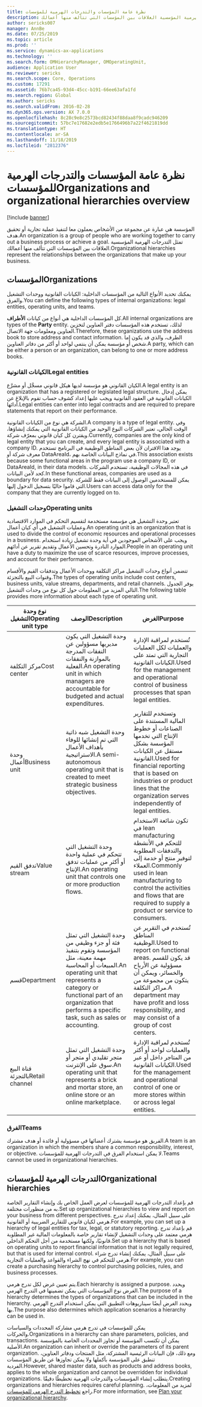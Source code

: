 ```yaml
---
title: نظرة عامة المؤسسات والتدرجات الهرمية للمؤسسات
description: المؤسسة هي عبارة عن مجموعة من الأشخاص يعملون معا لتنفيذ عملية تجارية أو تحقيق هدف. تمثل التدرجات الهرمية المؤسسية العلاقات بين المؤسسات التي تتألف منها أعمالك.
author: sericks007
manager: AnnBe
ms.date: 07/25/2019
ms.topic: article
ms.prod: ''
ms.service: dynamics-ax-applications
ms.technology: ''
ms.search.form: OMHierarchyManager, OMOperatingUnit,
audience: Application User
ms.reviewer: sericks
ms.search.scope: Core, Operations
ms.custom: 17291
ms.assetid: 76b7ca45-93d4-45cc-b191-66ee63afa1fd
ms.search.region: Global
ms.author: sericks
ms.search.validFrom: 2016-02-28
ms.dyn365.ops.version: AX 7.0.0
ms.openlocfilehash: 8c28c9e8c2573bcd82434f88daa8f9cadc946209
ms.sourcegitcommit: 57bc7e17682e2edb5e1766496b7a22f4621819dd
ms.translationtype: HT
ms.contentlocale: ar-SA
ms.lasthandoff: 11/18/2019
ms.locfileid: "2812376"
---
```

# <a name="organizations-and-organizational-hierarchies-overview"></a><span data-ttu-id="0b95e-104">نظرة عامة المؤسسات والتدرجات الهرمية للمؤسسات</span><span class="sxs-lookup"><span data-stu-id="0b95e-104">Organizations and organizational hierarchies overview</span></span>

[!include [banner](../includes/banner.md)]

<span data-ttu-id="0b95e-105">المؤسسة هي عبارة عن مجموعة من الأشخاص يعملون معا لتنفيذ عملية تجارية أو تحقيق هدف.</span><span class="sxs-lookup"><span data-stu-id="0b95e-105">An organization is a group of people who are working together to carry out a business process or achieve a goal.</span></span> <span data-ttu-id="0b95e-106">تمثل التدرجات الهرمية المؤسسية العلاقات بين المؤسسات التي تتألف منها أعمالك.</span><span class="sxs-lookup"><span data-stu-id="0b95e-106">Organizational hierarchies represent the relationships between the organizations that make up your business.</span></span>

## <a name="organizations"></a><span data-ttu-id="0b95e-107">المؤسسات</span><span class="sxs-lookup"><span data-stu-id="0b95e-107">Organizations</span></span>

<span data-ttu-id="0b95e-108">يمكنك تحديد الأنواع التالية من المؤسسات الداخلية: الكيانات القانونية ووحدات التشغيل والفرق.</span><span class="sxs-lookup"><span data-stu-id="0b95e-108">You can define the following types of internal organizations: legal entities, operating units, and teams.</span></span>

<span data-ttu-id="0b95e-109">كل المؤسسات الداخلية هي أنواع من كيانات **الأطراف**.</span><span class="sxs-lookup"><span data-stu-id="0b95e-109">All internal organizations are types of the **Party** entity.</span></span> <span data-ttu-id="0b95e-110">لذلك، تستخدم هذه المؤسسات دفتر العناوين لتخزين العناوين ومعلومات جهة الاتصال.</span><span class="sxs-lookup"><span data-stu-id="0b95e-110">Therefore, these organizations use the address book to store address and contact information.</span></span> <span data-ttu-id="0b95e-111">الطرف، والذي قد يكون إما شخص أو مؤسسة يمكن أن ينتمي لواحد أو أكثر من دفاتر العناوين.</span><span class="sxs-lookup"><span data-stu-id="0b95e-111">A party, which can be either a person or an organization, can belong to one or more address books.</span></span>

### <a name="legal-entities"></a><span data-ttu-id="0b95e-112">الكيانات القانونية</span><span class="sxs-lookup"><span data-stu-id="0b95e-112">Legal entities</span></span>

<span data-ttu-id="0b95e-113">الكيان القانوني هو مؤسسة لديها هيكل قانوني مسجَّل أو مشرَّع.</span><span class="sxs-lookup"><span data-stu-id="0b95e-113">A legal entity is an organization that has a registered or legislated legal structure.</span></span> <span data-ttu-id="0b95e-114">يمكن إدخال الكيانات القانونية في العقود القانونية ويجب عليها إعداد كشوف حساب تقوم بالإبلاغ عن أدائها.</span><span class="sxs-lookup"><span data-stu-id="0b95e-114">Legal entities can enter into legal contracts and are required to prepare statements that report on their performance.</span></span>

<span data-ttu-id="0b95e-115">الشركة هي نوع من الكيانات القانونية.</span><span class="sxs-lookup"><span data-stu-id="0b95e-115">A company is a type of legal entity.</span></span> <span data-ttu-id="0b95e-116">وفي الوقت الحالي، تعتبر الشركات النوع الوحيد من الكيانات القانونية التي يمكنك إنشاؤها، ويقترن كل كيان قانوني بمعرّف شركة.</span><span class="sxs-lookup"><span data-stu-id="0b95e-116">Currently, companies are the only kind of legal entity that you can create, and every legal entity is associated with a company ID.</span></span> <span data-ttu-id="0b95e-117">يوجد هذا الاقتران لأن بعض المناطق الوظيفية في البرنامج تستخدم معرف شركة أو DataAreaId، في نماذج البيانات الخاصة بهم.</span><span class="sxs-lookup"><span data-stu-id="0b95e-117">This association exists because some functional areas in the program use a company ID, or DataAreaId, in their data models.</span></span> <span data-ttu-id="0b95e-118">في هذه المجالات الوظيفية، تستخدم الشركات كحد لأمن البيانات.</span><span class="sxs-lookup"><span data-stu-id="0b95e-118">In these functional areas, companies are used as a boundary for data security.</span></span> <span data-ttu-id="0b95e-119">يمكن للمستخدمين الوصول إلى البيانات فقط للشركة التي قاموا حاليًا بتسجيل الدخول إليها.</span><span class="sxs-lookup"><span data-stu-id="0b95e-119">Users can access data only for the company that they are currently logged on to.</span></span>

### <a name="operating-units"></a><span data-ttu-id="0b95e-120">وحدات التشغيل</span><span class="sxs-lookup"><span data-stu-id="0b95e-120">Operating units</span></span>

<span data-ttu-id="0b95e-121">تعتبر وحدة التشغيل هي مؤسسة مستخدمة لتقسيم التحكم في الموارد الاقتصادية وعمليات التشغيل في أي كيان أعمال.</span><span class="sxs-lookup"><span data-stu-id="0b95e-121">An operating unit is an organization that is used to divide the control of economic resources and operational processes in a business.</span></span> <span data-ttu-id="0b95e-122">ويجب على الأشخاص الموجودين في أية وحدة تشغيل زيادة استخدام الموارد النادرة وتحسين الأعمال وتقديم تقرير عن أدائهم.</span><span class="sxs-lookup"><span data-stu-id="0b95e-122">People in an operating unit have a duty to maximize the use of scarce resources, improve processes, and account for their performance.</span></span>

<span data-ttu-id="0b95e-123">تتضمن أنواع وحدات التشغيل مراكز التكلفة ووحدات الأعمال وتدفقات القيم والأقسام وقنوات البيع بالتجزئة.</span><span class="sxs-lookup"><span data-stu-id="0b95e-123">The types of operating units include cost centers, business units, value streams, departments, and retail channels.</span></span> <span data-ttu-id="0b95e-124">يوفر الجدول التالي المزيد من المعلومات حول كل نوع من وحدات التشغيل.</span><span class="sxs-lookup"><span data-stu-id="0b95e-124">The following table provides more information about each type of operating unit.</span></span>

| <span data-ttu-id="0b95e-125">نوع وحدة التشغيل</span><span class="sxs-lookup"><span data-stu-id="0b95e-125">Operating unit type</span></span> | <span data-ttu-id="0b95e-126">الوصف</span><span class="sxs-lookup"><span data-stu-id="0b95e-126">Description</span></span> | <span data-ttu-id="0b95e-127">الغرض</span><span class="sxs-lookup"><span data-stu-id="0b95e-127">Purpose</span></span> |
|---------------------|-------------|---------|
| <span data-ttu-id="0b95e-128">مركز التكلفة</span><span class="sxs-lookup"><span data-stu-id="0b95e-128">Cost center</span></span>         | <span data-ttu-id="0b95e-129">وحدة التشغيل التي يكون مديريها مسؤولين عن النفقات المدرجة بالموازنة والنفقات الفعلية.</span><span class="sxs-lookup"><span data-stu-id="0b95e-129">An operating unit in which managers are accountable for budgeted and actual expenditures.</span></span> | <span data-ttu-id="0b95e-130">تُستخدم لمراقبة الإدارة والعمليات لكل العمليات التجارية التي تمتد على الكيانات القانونية.</span><span class="sxs-lookup"><span data-stu-id="0b95e-130">Used for the management and operational control of business processes that span legal entities.</span></span> |
| <span data-ttu-id="0b95e-131">وحدة أعمال</span><span class="sxs-lookup"><span data-stu-id="0b95e-131">Business unit</span></span>       | <span data-ttu-id="0b95e-132">وحدة التشغيل شبه ذاتية التي تم إنشائها للوفاء بأهداف الأعمال الاستراتيجية.</span><span class="sxs-lookup"><span data-stu-id="0b95e-132">A semi-autonomous operating unit that is created to meet strategic business objectives.</span></span> | <span data-ttu-id="0b95e-133">وتستخدم للتقارير المالية المستندة على الصناعات أو خطوط الإنتاج التي تخدمها المؤسسة بشكل مستقل عن الكيانات القانونية.</span><span class="sxs-lookup"><span data-stu-id="0b95e-133">Used for financial reporting that is based on industries or product lines that the organization serves independently of legal entities.</span></span> |
| <span data-ttu-id="0b95e-134">تدفق القيم</span><span class="sxs-lookup"><span data-stu-id="0b95e-134">Value stream</span></span>        | <span data-ttu-id="0b95e-135">وحدة التشغيل التي تتحكم في عملية واحدة أو أكثر من عمليات تدفق الإنتاج.</span><span class="sxs-lookup"><span data-stu-id="0b95e-135">An operating unit that controls one or more production flows.</span></span> | <span data-ttu-id="0b95e-136">تكون شائعة الاستخدام في lean manufacturing للتحكم في الأنشطة والتدفقات المطلوبة لتوفير منتج أو خدمة إلى العملاء.</span><span class="sxs-lookup"><span data-stu-id="0b95e-136">Commonly used in lean manufacturing to control the activities and flows that are required to supply a product or service to consumers.</span></span> |
| <span data-ttu-id="0b95e-137">قسم</span><span class="sxs-lookup"><span data-stu-id="0b95e-137">Department</span></span>          | <span data-ttu-id="0b95e-138">وحدة التشغيل التي تمثل فئة أو جزء وظيفي من المؤسسة وتقوم بتنفيذ مهمة معينة، مثل المبيعات أو المحاسبة.</span><span class="sxs-lookup"><span data-stu-id="0b95e-138">An operating unit that represents a category or functional part of an organization that performs a specific task, such as sales or accounting.</span></span> | <span data-ttu-id="0b95e-139">تُستخدم في التقرير عن المناطق الوظيفية.</span><span class="sxs-lookup"><span data-stu-id="0b95e-139">Used to report on functional areas.</span></span> <span data-ttu-id="0b95e-140">قد يكون للقسم مسؤولية عن الأرباح والخسائر، ويمكن أن يتكون من مجموعة من مراكز التكلفة.</span><span class="sxs-lookup"><span data-stu-id="0b95e-140">A department may have profit and loss responsibility, and may consist of a group of cost centers.</span></span> |
| <span data-ttu-id="0b95e-141">قناة البيع بالتجزئة</span><span class="sxs-lookup"><span data-stu-id="0b95e-141">Retail channel</span></span>      | <span data-ttu-id="0b95e-142">وحدة التشغيل التي تمثل متجر تقليدي أو متجر أو سوق على الإنترنت.</span><span class="sxs-lookup"><span data-stu-id="0b95e-142">An operating unit that represents a brick and mortar store, an online store or an online marketplace.</span></span> | <span data-ttu-id="0b95e-143">تُستخدم لمراقبة الإدارة والعمليات لواحد أو أكثر من المتاجر داخل أو عبر الكيانات القانونية.</span><span class="sxs-lookup"><span data-stu-id="0b95e-143">Used for the management and operational control of one or more stores within or across legal entities.</span></span> |

### <a name="teams"></a><span data-ttu-id="0b95e-144">الفرق</span><span class="sxs-lookup"><span data-stu-id="0b95e-144">Teams</span></span>

<span data-ttu-id="0b95e-145">الفريق هو مؤسسة يشترك أعضائها في مسؤولية أو فائدة أو هدف مشترك.</span><span class="sxs-lookup"><span data-stu-id="0b95e-145">A team is an organization in which the members share a common responsibility, interest, or objective.</span></span> <span data-ttu-id="0b95e-146">لا يمكن استخدام الفرق في التدرجات الهرمية للمؤسسات.‬</span><span class="sxs-lookup"><span data-stu-id="0b95e-146">Teams cannot be used in organizational hierarchies.</span></span>

## <a name="organizational-hierarchies"></a><span data-ttu-id="0b95e-147">التدرجات الهرمية للمؤسسات</span><span class="sxs-lookup"><span data-stu-id="0b95e-147">Organizational hierarchies</span></span>

<span data-ttu-id="0b95e-148">قم بإعداد التدرجات الهرمية للمؤسسات لعرض العمل الخاص بك وإنشاء التقارير الخاصة به من منظورات مختلفة.</span><span class="sxs-lookup"><span data-stu-id="0b95e-148">Set up organizational hierarchies to view and report on your business from different perspectives.</span></span> <span data-ttu-id="0b95e-149">على سبيل المثال، يمكنك إعداد تدرج هرمي لكيان قانوني للتقارير الضريبية أو القانونية.</span><span class="sxs-lookup"><span data-stu-id="0b95e-149">For example, you can set up a hierarchy of legal entities for tax, legal, or statutory reporting.</span></span> <span data-ttu-id="0b95e-150">قم بإعداد تدرج هرمي معتمد على وحدات التشغيل لإنشاء تقارير خاصة بالمعلومات المالية غير المطلوبة قانونيًا، ولكنها مستخدمة من أجل التحكم الداخلي.</span><span class="sxs-lookup"><span data-stu-id="0b95e-150">Set up a hierarchy that is based on operating units to report financial information that is not legally required, but that is used for internal control.</span></span> <span data-ttu-id="0b95e-151">على سبيل المثال، يمكنك إنشاء تدرج شراء هرمي للتحكم في نهج الشراء والقواعد والعمليات التجارية.</span><span class="sxs-lookup"><span data-stu-id="0b95e-151">For example, you can create a purchasing hierarchy to control purchasing policies, rules, and business processes.</span></span>

<span data-ttu-id="0b95e-152">يتم تعيين غرض لكل تدرج هرمي.</span><span class="sxs-lookup"><span data-stu-id="0b95e-152">Each hierarchy is assigned a purpose.</span></span> <span data-ttu-id="0b95e-153">ويحدد الغرض نوع المؤسسات التي يمكن تضمينها في التدرج الهرمي.</span><span class="sxs-lookup"><span data-stu-id="0b95e-153">The purpose of a hierarchy determines the types of organizations that can be included in the hierarchy.</span></span> <span data-ttu-id="0b95e-154">ويحدد الغرض أيضًا سيناريوهات التطبيق التي يمكن استخدام التدرج الهرمي بها.</span><span class="sxs-lookup"><span data-stu-id="0b95e-154">The purpose also determines which application scenarios a hierarchy can be used in.</span></span>

<span data-ttu-id="0b95e-155">يمكن للمؤسسات في تدرج هرمي مشاركة المحددات والسياسات والحركات.</span><span class="sxs-lookup"><span data-stu-id="0b95e-155">Organizations in a hierarchy can share parameters, policies, and transactions.</span></span> <span data-ttu-id="0b95e-156">يمكن أن تكتسب المؤسسة أو تجاوز المحددات الخاصة بالمؤسسة الأصلية.</span><span class="sxs-lookup"><span data-stu-id="0b95e-156">An organization can inherit or override the parameters of its parent organization.</span></span> <span data-ttu-id="0b95e-157">ومع ذلك، فإن البيانات الرئيسية المشتركة، مثل المنتجات ودفاتر العناوين، تنطبق على المؤسسة بأكملها ولا يمكن تجاوزها عن طريق المؤسسات الفردية.</span><span class="sxs-lookup"><span data-stu-id="0b95e-157">However, shared master data, such as products and address books, applies to the whole organization and cannot be overridden for individual organizations.</span></span> <span data-ttu-id="0b95e-158">يتطلب إنشاء المؤسسات والتدرجات الهرمية تخطيطًا دقيقًَا.</span><span class="sxs-lookup"><span data-stu-id="0b95e-158">Creating organizations and hierarchies requires careful planning.</span></span> <span data-ttu-id="0b95e-159">لمزيد من المعلومات، راجع [تخطيط التدرج الهرمي للمؤسسات‬](plan-organizational-hierarchy.md).</span><span class="sxs-lookup"><span data-stu-id="0b95e-159">For more information, see [Plan your organizational hierarchy](plan-organizational-hierarchy.md).</span></span>
